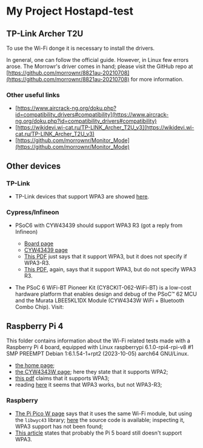 # My Project Hostapd-test
## TP-Link Archer T2U

To use the Wi-Fi donge it is necessary to install the drivers.

In general, one can follow the official guide. However, in Linux few errors arose.
The Morrowr's driver comes in hand; please visit the GitHub repo at [https://github.com/morrownr/8821au-20210708](https://github.com/morrownr/8821au-20210708) for more information.

### Other useful links

- [https://www.aircrack-ng.org/doku.php?id=compatibility_drivers#compatibility](https://www.aircrack-ng.org/doku.php?id=compatibility_drivers#compatibility)
- [https://wikidevi.wi-cat.ru/TP-LINK_Archer_T2U_v3](https://wikidevi.wi-cat.ru/TP-LINK_Archer_T2U_v3)
- [https://github.com/morrownr/Monitor_Mode](https://github.com/morrownr/Monitor_Mode)

## Other devices

### TP-Link

- TP-Link devices that support WPA3 are showed [here](https://www.tp-link.com/ae/wpa3/product-list/).

### Cypress/Infineon

- PSoC6 with CYW43439 should support WPA3 R3 (got a reply from Infineon)

    - [Board page](https://www.infineon.com/cms/en/product/evaluation-boards/cy8cproto-062s2-43439/)
    - [CYW43439 page](https://www.infineon.com/cms/en/product/wireless-connectivity/airoc-wi-fi-plus-bluetooth-combos/wi-fi-4-802.11n/cyw43439/)
    - [This PDF](https://www.infineon.com/dgdl/Infineon-Wireless_Module_Partners_Selector_Guide-ProductSelectionGuide-v02_00-EN.pdf?fileId=8ac78c8c82ce56640183184a05d72e5a) just says that it support WPA3, but it does not specify if WPA3-R3.
    - [This PDF](https://www.infineon.com/dgdl/Infineon-CYW43439-DataSheet-v05_00-EN.pdf?fileId=8ac78c8c8929aa4d01893ee30e391f7a), again, says that it support WPA3, but do not specify WPA3 R3.

- The PSoC 6 WiFi-BT Pioneer Kit (CY8CKIT-062-WiFi-BT) is a low-cost hardware platform that enables design and debug of the PSoC™ 62 MCU and the Murata LBEE5KL1DX Module (CYW4343W WiFi + Bluetooth Combo Chip).
    Visit:

## Raspberry Pi 4
This folder contains information about the Wi-Fi related tests made with a Raspberry Pi 4 board, equipped with Linux raspberrypi 6.1.0-rpi4-rpi-v8 #1 SMP PREEMPT Debian 1:6.1.54-1+rpt2 (2023-10-05) aarch64 GNU/Linux.
    
- [the home page](https://www.infineon.com/cms/en/product/evaluation-boards/cy8ckit-062-wifi-bt/);
- [the CYW4343W page](https://www.infineon.com/cms/en/product/wireless-connectivity/airoc-wi-fi-plus-bluetooth-combos/wi-fi-4-802.11n/cyw4343w/); here they state that it supports WPA2;
- [this pdf](https://www.infineon.com/dgdl/Infineon-CYW4343W_Single-chip_ultra-low_power_IEEE_802.11b_g_nMAC_baseband_radio_with_integrated_Bluetooth_4.2_for_IoT_applications-ProductBrief-v03_00-EN.pdf?fileId=8ac78c8c7d0d8da4017d0f6643ff542e) claims that it supports WPA3;
- reading [here](https://iotexpert.com/category/devkits/cy8ckit-062-wifi-bt/) it seems that WPA3 works, but not WPA3-R3;

### Raspberry

- [The Pi Pico W page](https://www.raspberrypi.com/documentation/microcontrollers/raspberry-pi-pico.html) says that it uses the same Wi-Fi module, but using the `libwyc43` library; [here](https://github.com/georgerobotics/cyw43-driver/tree/195dfcc10bb6f379e3dea45147590db2203d3c7b/src) the source code is available; inspecting it, WPA3 support has not been found;
- [This article](https://rachelbythebay.com/w/2023/11/06/wpa3/) states that probably the Pi 5 board still doesn't support WPA3.
    
